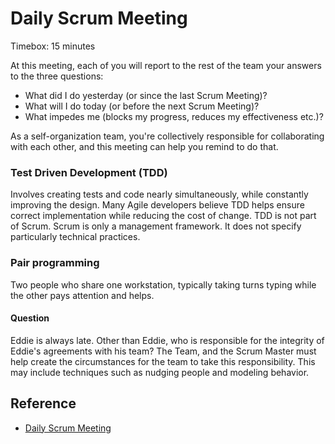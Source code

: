 # Daily Scrum Meeting

Timebox: 15 minutes

At this meeting, each of you will report to the rest of the team your answers to the three questions:
* What did I do yesterday (or since the last Scrum Meeting)?
* What will I do today (or before the next Scrum Meeting)?
* What impedes me (blocks my progress, reduces my effectiveness etc.)?

As a self-organization team, you're collectively responsible for collaborating with each other, and this meeting can help you remind to do that.

### Test Driven Development (TDD)
Involves creating tests and code nearly simultaneously, while constantly improving the design. Many Agile developers believe TDD helps ensure correct implementation while reducing the cost of change. TDD is not part of Scrum. Scrum is only a management framework. It does not specify particularly technical practices.

### Pair programming
Two people who share one workstation, typically taking turns typing while the other pays attention and helps.


#### Question
Eddie is always late. Other than Eddie, who is responsible for the integrity of Eddie's agreements with his team?
The Team, and the Scrum Master must help create the circumstances for the team to take this responsibility. This may include techniques such as nudging people and modeling behavior.

## Reference
* [Daily Scrum Meeting](https://www.collab.net/services/training/agile_e-learning#b4)